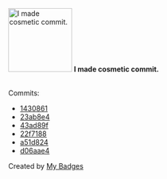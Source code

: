 <img src="https://my-badges.github.io/my-badges/cosmetic-commit.png" alt="I made cosmetic commit." title="I made cosmetic commit." width="128">
<strong>I made cosmetic commit.</strong>
<br><br>

Commits:

- <a href="https://github.com/yeskunall/dotfiles/commit/1430861bfc1e2d467157376f878581e6e689b77b">1430861</a>
- <a href="https://github.com/yeskunall/www/commit/23ab8e43bd4b39b709363b49207d43a5ccb25d96">23ab8e4</a>
- <a href="https://github.com/yeskunall/www/commit/43ad89fc61f9f26c0398f0bb96c00b5e05a90c93">43ad89f</a>
- <a href="https://github.com/yeskunall/www/commit/22f71883143451fc611817d794dc5e7c2afc4ee9">22f7188</a>
- <a href="https://github.com/yeskunall/www/commit/a51d82448327c4af26434b6602d59cb6035e5cf3">a51d824</a>
- <a href="https://github.com/yeskunall/www/commit/d06aae433cb9ecf37b30d49e2c0657fb4a0cc8b2">d06aae4</a>


Created by <a href="https://github.com/my-badges/my-badges">My Badges</a>